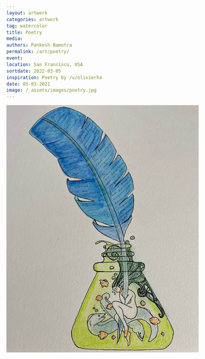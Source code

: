 ```yaml
---
layout: artwork
categories: artwork
tag: watercolor
title: Poetry
media: 
authors: Pankesh Bamotra
permalink: /art/poetry/
event: 
location: San Francisco, USA
sortdate: 2022-03-05
inspiration: Poetry by /u/olivierha
date: 05-03-2021
image: /_assets/images/poetry.jpg
---
```

![](/_assets/images/poetry.jpg)